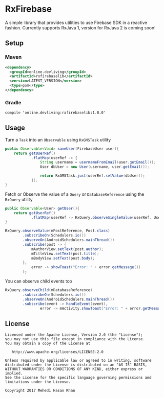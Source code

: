 # RxFirebase
A simple library that provides utilities to use Firebase SDK in a reactive fashion. Currently supports RxJava 1, version for RxJava 2 is coming soon!


## Setup
### Maven
```xml
<dependency>
  <groupId>online.devliving</groupId>
  <artifactId>rxfirebaselib</artifactId>
  <version>LATEST_VERSION</version>
  <type>pom</type>
</dependency>
```
### Gradle
```xml
compile 'online.devliving:rxfirebaselib:1.0.0'
```
## Usage
Turn a `Task` into an `Observable` using `RxGMSTask` utility
```java
public Observable<Void> saveUser(FirebaseUser user){
    return getUserRef()
            .flatMap(userRef -> {
                String username = usernameFromEmail(user.getEmail());
                User dbUser = new User(username, user.getEmail());

                return RxGMSTask.just(userRef.setValue(dbUser));
            });
}
```

Fetch or Observe the value of a `Query` or `DatabaseReference` using the `RxQuery` utility
```java
public Observable<User> getUser(){
    return getUserRef()
            .flatMap(userRef -> RxQuery.observeSingleValue(userRef, User.class));
}
```

```java
RxQuery.observeValue(mPostReference, Post.class)
        .subscribeOn(Schedulers.io())
        .observeOn(AndroidSchedulers.mainThread())
        .subscribe(post -> {
            mAuthorView.setText(post.author);
            mTitleView.setText(post.title);
            mBodyView.setText(post.body);
        },
            error -> showToast("Error: " + error.getMessage())
        );
```

You can observe child events too
```java
RxQuery.observeChild(mDatabaseReference)
        .subscribeOn(Schedulers.io())
        .observeOn(AndroidSchedulers.mainThread())
        .subscribe(event -> handleEvent(event),
                error -> mActivity.showToast("Error: " + error.getMessage()));
```

## License
```
Licensed under the Apache License, Version 2.0 (the "License");
you may not use this file except in compliance with the License.
You may obtain a copy of the License at

   http://www.apache.org/licenses/LICENSE-2.0

Unless required by applicable law or agreed to in writing, software
distributed under the License is distributed on an "AS IS" BASIS,
WITHOUT WARRANTIES OR CONDITIONS OF ANY KIND, either express or implied.
See the License for the specific language governing permissions and
limitations under the License.

Copyright 2017 Mehedi Hasan Khan
```
